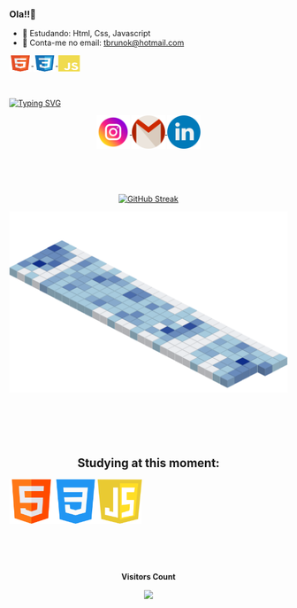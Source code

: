 ### Ola!!👋

- 🌱 Estudando: Html, Css, Javascript
- 📧 Conta-me no email: tbrunok@hotmail.com

<div align="left"> 
  
  <a href="https://developer.mozilla.org/pt-BR/docs/Web/HTML">
    <img align="center" alt="HTML" height="30" width="40" src="https://raw.githubusercontent.com/devicons/devicon/master/icons/html5/html5-original.svg">
  </a>

  <a href="https://developer.mozilla.org/pt-BR/docs/Web/CSS">
    <img align="center" alt="CSS" height="30" width="40" src="https://raw.githubusercontent.com/devicons/devicon/master/icons/css3/css3-original.svg">
  </a>

  <a href="https://developer.mozilla.org/pt-BR/docs/Web/JavaScript">
    <img align="center" alt="JavaScript" height="30" width="40" src="https://raw.githubusercontent.com/devicons/devicon/master/icons/javascript/javascript-plain.svg">
  </a>
  
</div>

<br>
<br>

<div>
  
[![Typing SVG](https://readme-typing-svg.herokuapp.com?font=Fira+Code&weight=300&size=50&duration=4000&pause=1000&color=0000CDcenter=true&vCenter=true&random=false&width=1000&lines=Hello%2C+my+name+is+Bruno;I'm+a+Web+Developer;I'm+from+Brazil;welcome%3A)](https://git.io/typing-svg)

</div>



<div align="center"> 
  
  <a href="https://instagram.com/tbrunok" target="_blank">
    <img align="center" height="60" width="60" src="https://github.com/TbrunoK/assets/blob/main/mini-logo/Instagram.png">
  </a>


  <a href="mailto:tbrunok@hotmail.com">
    <img align="center"  height="60" width="60" src="https://github.com/TbrunoK/assets/blob/main/mini-logo/e-mail.png">
  </a>


  <a  href="https://www.linkedin.com/in/tbrunok/" target="_blank">
    <img align="center"  height="60" width="60" src="https://github.com/TbrunoK/assets/blob/main/mini-logo/linkedin.png">
  </a>

</div>



<br>
<br>
<br>
<br>

<div align="center">

  [![GitHub Streak](https://github-readme-streak-stats.herokuapp.com?user=tbrunok&theme=dark&locale=pt_BR&date_format=n%2Fj%5B%2FY%5D&card_width=900)](https://git.io/streak-stats)
  


<div align="center" >

  ![Ashutosh's github activity graph](https://raw.githubusercontent.com/TbrunoK/assets/c7e0b542a1c269176cd7dd2be0a1675a13ed9b43/animation/graphic.svg) 
  
</div>

<br>
<br>
<br>
<br>
   
<div align="center"> 
    
  <h2 align="center"> Studying at this moment: </h2>
  
  <a href="https://developer.mozilla.org/pt-BR/docs/Web/HTML">
   <img align="left" height="80" width="80" src="https://github.com/TbrunoK/assets/blob/main/imagens-logo/Html.png?raw=true">
  </a>

  <a href="https://developer.mozilla.org/pt-BR/docs/Web/CSS">
   <img align="left"  height="80" width="80" src="https://github.com/TbrunoK/assets/blob/main/imagens-logo/Css.png?raw=true">
  </a>

  <a href="https://developer.mozilla.org/pt-BR/docs/Web/JavaScript">
   <img align="left"  height="80" width="80" src="https://raw.githubusercontent.com/TbrunoK/assets/c7e0b542a1c269176cd7dd2be0a1675a13ed9b43/imagens-logo/javascript-1.svg">
  </a>
   <img align="center">

   
</div>

<br>
<br>
<br>
<br>

<div align="center">
  
<br>
<br>
<br>
<br>

  <p align="centre"><b>Visitors Count</b></p> 
  
  <p align="center"><img align="center" src="https://visit-counter.vercel.app/counter.png?page=https%3A%2F%2Fgithub.com%2Ftbrunok&s=50&c=db006a&bg=00000000&no=7&ff=digi&tb=Visits%3A++&ta=" /></p> 
<br>
</div>





